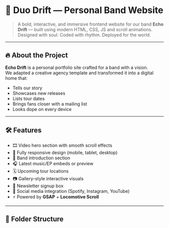 # 🎸 Duo Drift — Personal Band Website

> A bold, interactive, and immersive frontend website for our band **Echo Drift** — built using modern HTML, CSS, JS and scroll animations.  
> Designed with soul. Coded with rhythm. Deployed for the world.

---

## 🔥 About the Project

**Echo Drift** is a personal portfolio site crafted for a band with a vision.  
We adapted a creative agency template and transformed it into a digital home that:

- Tells our story  
- Showcases new releases  
- Lists tour dates  
- Brings fans closer with a mailing list  
- Looks dope on every device

---


## 🛠️ Features

- 🎞️ Video hero section with smooth scroll effects
- 📱 Fully responsive design (mobile, tablet, desktop)
- 🎤 Band introduction section
- 🎧 Latest music/EP embeds or preview
- 🗓️ Upcoming tour locations
- 📷 Gallery-style interactive visuals
- 📩 Newsletter signup box
- 🔗 Social media integration (Spotify, Instagram, YouTube)
- ⚡ Powered by **GSAP** + **Locomotive Scroll**

---

## 📁 Folder Structure

